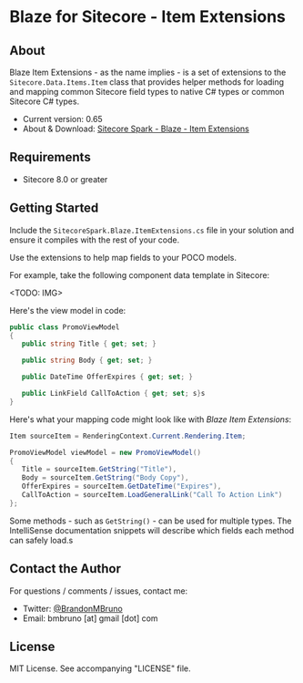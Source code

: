 # Blaze for Sitecore - Item Extensions

## About

Blaze Item Extensions - as the name implies - is a set of extensions to the `Sitecore.Data.Items.Item` class that provides helper methods for loading and mapping common Sitecore field types to native C# types or common Sitecore C# types.

* Current version: 0.65
* About & Download: [Sitecore Spark - Blaze - Item Extensions](https://github.com/bmbruno/SitecoreSpark.Blaze.ItemExtensions)

## Requirements

* Sitecore 8.0 or greater

## Getting Started

Include the `SitecoreSpark.Blaze.ItemExtensions.cs` file in your solution and ensure it compiles with the rest of your code.

Use the extensions to help map fields to your POCO models.

For example, take the following component data template in Sitecore:

<TODO: IMG>

Here's the view model in code:

``` csharp
public class PromoViewModel
{
   public string Title { get; set; }

   public string Body { get; set; }

   public DateTime OfferExpires { get; set; }

   public LinkField CallToAction { get; set; s}s
}
```

Here's what your mapping code might look like with _Blaze Item Extensions_:

``` csharp
Item sourceItem = RenderingContext.Current.Rendering.Item;

PromoViewModel viewModel = new PromoViewModel()
{
   Title = sourceItem.GetString("Title"),
   Body = sourceItem.GetString("Body Copy"),
   OfferExpires = sourceItem.GetDateTime("Expires"),
   CallToAction = sourceItem.LoadGeneralLink("Call To Action Link")
};
```

Some methods - such as `GetString()` - can be used for multiple types. The IntelliSense documentation snippets will describe which fields each method can safely load.s

## Contact the Author

For questions / comments / issues, contact me:
* Twitter: [@BrandonMBruno](https://www.twitter.com/BrandonMBruno)
* Email: bmbruno [at] gmail [dot] com
 
## License

MIT License. See accompanying "LICENSE" file.
